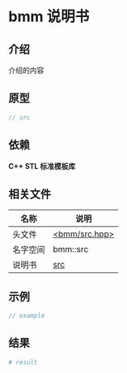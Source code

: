 # bmm 说明书

## 介绍

介绍的内容

## 原型

```c++
// src
```

## 依赖

**C++ STL 标准模板库**

## 相关文件 
名称|说明
--|--
头文件|[<bmm/src.hpp>](/bmm/src.hpp)
名字空间|bmm::src
说明书|[src](/doc/manual/src.md)|

## 示例

```c++
// example
```

## 结果

```bash
# result
```
